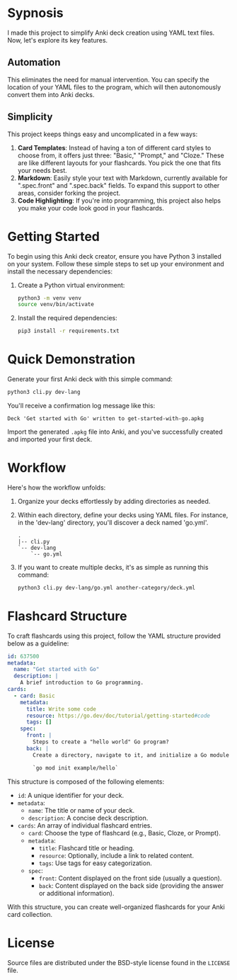 <!-- Copyright 2023 Enzo Venturi. All rights reserved. -->
<!-- Use of this source code is governed by a BSD-style -->
<!-- license that can be found in the LICENSE file. -->

# Sypnosis

I made this project to simplify Anki deck creation using YAML text files. Now, let's explore its key features.

## Automation

This eliminates the need for manual intervention. You can specify the location of your YAML files to the program, which 
will then autonomously convert them into Anki decks.

## Simplicity

This project keeps things easy and uncomplicated in a few ways:

1. **Card Templates**: Instead of having a ton of different card styles to choose from, it offers just three: "Basic," "Prompt," and "Cloze." These are like different layouts for your flashcards. You pick the one that fits your needs best.
2. **Markdown**: Easily style your text with Markdown, currently available for ".spec.front" and ".spec.back" fields. To expand this support to other areas, consider forking the project.
3. **Code Highlighting**: If you're into programming, this project also helps you make your code look good in your flashcards. 

# Getting Started

To begin using this Anki deck creator, ensure you have Python 3 installed on your system. Follow these simple steps to set up your environment and install the necessary dependencies:

1. Create a Python virtual environment:

   ```sh
   python3 -m venv venv
   source venv/bin/activate
   ```

2. Install the required dependencies:

   ```sh
   pip3 install -r requirements.txt
   ```

# Quick Demonstration

Generate your first Anki deck with this simple command:

```sh
python3 cli.py dev-lang
```

You'll receive a confirmation log message like this:

```
Deck 'Get started with Go' written to get-started-with-go.apkg
```

Import the generated `.apkg` file into Anki, and you've successfully created and imported your first deck.

# Workflow

Here's how the workflow unfolds:

1. Organize your decks effortlessly by adding directories as needed.

2. Within each directory, define your decks using YAML files. For instance, in the 'dev-lang' directory, you'll discover a deck named 'go.yml'.

   ```
   .
   |-- cli.py
   `-- dev-lang
       `-- go.yml
   ```

3. If you want to create multiple decks, it's as simple as running this command:

   ```sh
   python3 cli.py dev-lang/go.yml another-category/deck.yml
   ```

# Flashcard Structure

To craft flashcards using this project, follow the YAML structure provided below as a guideline:

```yaml
id: 637500
metadata:
  name: "Get started with Go"
  description: |
    A brief introduction to Go programming.
cards:
  - card: Basic
    metadata:
      title: Write some code
      resource: https://go.dev/doc/tutorial/getting-started#code
      tags: []
    spec:
      front: |
        Steps to create a "hello world" Go program?
      back: |
        Create a directory, navigate to it, and initialize a Go module using

        `go mod init example/hello`
```

This structure is composed of the following elements:

- `id`: A unique identifier for your deck.
- `metadata`:
  - `name`: The title or name of your deck.
  - `description`: A concise deck description.
- `cards`: An array of individual flashcard entries.
  - `card`: Choose the type of flashcard (e.g., Basic, Cloze, or Prompt).
  - `metadata`:
    - `title`: Flashcard title or heading.
    - `resource`: Optionally, include a link to related content.
    - `tags`: Use tags for easy categorization.
  - `spec`:
    - `front`: Content displayed on the front side (usually a question).
    - `back`: Content displayed on the back side (providing the answer or additional information).

With this structure, you can create well-organized flashcards for your Anki card collection.

# License

Source files are distributed under the BSD-style license found in the `LICENSE` file.
